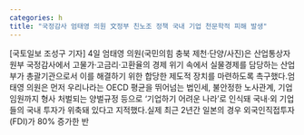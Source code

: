 ```yaml
---
categories: h
title: "국정감사 엄태영 의원 文정부 친노조 정책 국내 기업 천문학적 피해 발생"
---
```

[국토일보 조성구 기자] 4일 엄태영 의원(국민의힘 충북 제천·단양/사진)은 산업통상자원부 국정감사에서 고물가·고금리·고환율의 경제 위기 속에서 실물경제를 담당하는 산업부가 총괄기관으로서 이를 해결하기 위한 합당한 제도적 장치를 마련하도록 촉구했다.엄태영 의원은 먼저 우리나라는 OECD 평균을 뛰어넘는 법인세, 불안정한 노사관계, 기업 임원까지 형사 처벌되는 양벌규정 등으로 ‘기업하기 어려운 나라’로 인식돼 국내·외 기업들의 국내 투자가 위축돼 있다고 지적했다.실제 최근 2년간 일본의 경우 외국인직접투자(FDI)가 80% 증가한 반